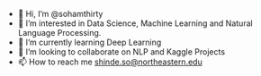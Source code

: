 - 👋 Hi, I’m @sohamthirty
- 👀 I’m interested in Data Science, Machine Learning and Natural Language Processing.
- 🌱 I’m currently learning Deep Learning
- 💞️ I’m looking to collaborate on NLP and Kaggle Projects
- 📫 How to reach me shinde.so@northeastern.edu

<!---
sohamthirty/sohamthirty is a ✨ special ✨ repository because its `README.md` (this file) appears on your GitHub profile.
You can click the Preview link to take a look at your changes.
--->
